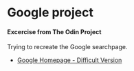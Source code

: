 <h1>Google project</h1>
<h4>Excercise from The Odin Project</h4>
<p>Trying to recreate the Google searchpage.</p>
<ul><li><a href="https://juanp-alvarez.github.io/google-homepage-hard/" rel="nofollow">Google Homepage - Difficult Version</a></li></ul>